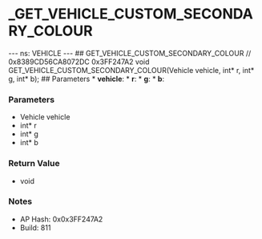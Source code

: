 # _GET_VEHICLE_CUSTOM_SECONDARY_COLOUR

--- ns: VEHICLE --- ## GET_VEHICLE_CUSTOM_SECONDARY_COLOUR  // 0x8389CD56CA8072DC 0x3FF247A2 void GET_VEHICLE_CUSTOM_SECONDARY_COLOUR(Vehicle vehicle, int* r, int* g, int* b);   ## Parameters * **vehicle**: * **r**: * **g**: * **b**:

### Parameters
* Vehicle vehicle
* int* r
* int* g
* int* b

### Return Value
* void

### Notes
* AP Hash: 0x0x3FF247A2
* Build: 811

